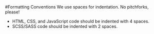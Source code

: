 #Formatting Conventions
We use spaces for indentation. No pitchforks, please!

* HTML, CSS, and JavaScript code should be indented with 4 spaces.
* SCSS/SASS code should be indented with 2 spaces.